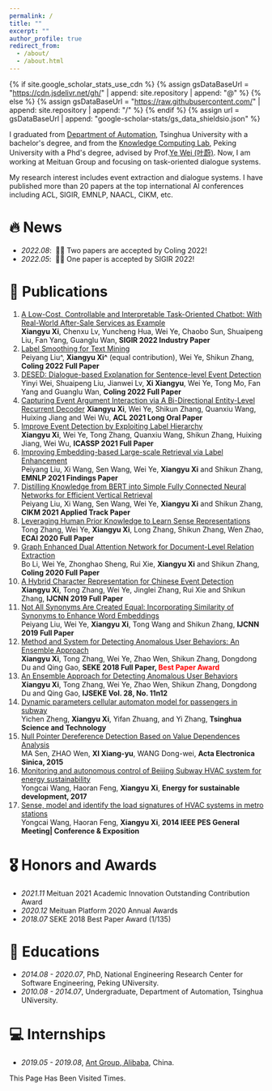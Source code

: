 ```yaml
---
permalink: /
title: ""
excerpt: ""
author_profile: true
redirect_from: 
  - /about/
  - /about.html
---
```


{% if site.google_scholar_stats_use_cdn %}
{% assign gsDataBaseUrl = "https://cdn.jsdelivr.net/gh/" | append: site.repository | append: "@" %}
{% else %}
{% assign gsDataBaseUrl = "https://raw.githubusercontent.com/" | append: site.repository | append: "/" %}
{% endif %}
{% assign url = gsDataBaseUrl | append: "google-scholar-stats/gs_data_shieldsio.json" %}

<span class='anchor' id='about-me'></span>

I graduated from [Department of Automation](https://www.au.tsinghua.edu.cn/), Tsinghua University with a bachelor's degree, and from the [Knowledge Computing Lab](https://se.pku.edu.cn/kcl/), Peking University with a Phd's degree, advised by Prof.[Ye Wei (叶蔚)](https://se.pku.edu.cn/kcl/weiye/). Now, I  am working at Meituan Group and focusing on task-oriented dialogue systems.

My research interest includes event extraction and dialogue systems. I have published more than 20 papers at the top international AI conferences including ACL, SIGIR, EMNLP, NAACL, CIKM, etc.

# 🔥 News
- *2022.08*: &nbsp;🎉🎉 Two papers are accepted by Coling 2022! 
- *2022.05*: &nbsp;🎉🎉 One paper is accepted by SIGIR 2022! 


# 📝 Publications 

1. [A Low-Cost, Controllable and Interpretable Task-Oriented Chatbot: With Real-World After-Sale Services as Example](https://dl.acm.org/doi/abs/10.1145/3477495.3536331)  
 **Xiangyu Xi**, Chenxu Lv, Yuncheng Hua, Wei Ye, Chaobo Sun, Shuaipeng Liu, Fan Yang, Guanglu Wan, **SIGIR 2022 Industry Paper**
1. [Label Smoothing for Text Mining](https://ieeexplore.ieee.org/document/9415002)  
Peiyang Liu^, **Xiangyu Xi^** (equal contribution), Wei Ye, Shikun Zhang, **Coling 2022 Full Paper**
1. [DESED: Dialogue-based Explanation for Sentence-level Event Detection](https://ieeexplore.ieee.org/document/9415002)  
Yinyi Wei, Shuaipeng Liu, Jianwei Lv, **Xi Xiangyu**, Wei Ye, Tong Mo, Fan Yang and Guanglu Wan, **Coling 2022 Full Paper**
1. [Capturing Event Argument Interaction via A Bi-Directional Entity-Level Recurrent Decoder](https://aclanthology.org/2021.acl-long.18/)
**Xiangyu Xi**, Wei Ye, Shikun Zhang, Quanxiu Wang, Huixing Jiang and Wei Wu, **ACL 2021 Long Oral Paper**
1. [Improve Event Detection by Exploiting Label Hierarchy](https://ieeexplore.ieee.org/document/9415002)  
**Xiangyu Xi**, Wei Ye, Tong Zhang, Quanxiu Wang, Shikun Zhang, Huixing Jiang, Wei Wu, **ICASSP 2021 Full Paper**
1. [Improving Embedding-based Large-scale Retrieval via Label Enhancement](https://aclanthology.org/2021.findings-emnlp.13.pdf)   
Peiyang Liu, Xi Wang, Sen Wang, Wei Ye, **Xiangyu Xi** and Shikun Zhang, **EMNLP 2021 Findings Paper**
1. [Distilling Knowledge from BERT into Simple Fully Connected Neural Networks for Efficient Vertical Retrieval](https://dl.acm.org/doi/abs/10.1145/3459637.3481909)  
Peiyang Liu, Xi Wang, Sen Wang, Wei Ye, **Xiangyu Xi** and Shikun Zhang, **CIKM 2021 Applied Track Paper**
1. [Leveraging Human Prior Knowledge to Learn Sense Representations](https://ecai2020.eu/papers/603_paper.pdf)  
Tong Zhang, Wei Ye, **Xiangyu Xi**, Long Zhang, Shikun Zhang, Wen Zhao, **ECAI 2020 Full Paper**
1. [Graph Enhanced Dual Attention Network for Document-Level Relation Extraction](https://aclanthology.org/2020.coling-main.136/)  
Bo Li, Wei Ye, Zhonghao Sheng, Rui Xie, **Xiangyu Xi** and Shikun Zhang, **Coling 2020 Full Paper**
1. [A Hybrid Character Representation for Chinese Event Detection](https://ieeexplore.ieee.org/document/8851786)  
**Xiangyu Xi**, Tong Zhang, Wei Ye, Jinglei Zhang, Rui Xie and Shikun Zhang, **IJCNN 2019 Full Paper**
1. [Not All Synonyms Are Created Equal: Incorporating Similarity of Synonyms to Enhance Word Embeddings](https://ieeexplore.ieee.org/document/9207311)  
Peiyang Liu, Wei Ye, **Xiangyu Xi**, Tong Wang and Shikun Zhang, **IJCNN 2019 Full Paper**
1. [Method and System for Detecting Anomalous User Behaviors: An Ensemble Approach](https://ksiresearch.org/seke/seke18paper/seke18paper_36.pdf)    
**Xiangyu Xi**, Tong Zhang, Wei Ye, Zhao Wen, Shikun Zhang, Dongdong Du and Qing Gao, **SEKE 2018 Full Paper, <font color='red'>Best Paper Award</font>**
1. [An Ensemble Approach for Detecting Anomalous User Behaviors](https://www.worldscientific.com/doi/10.1142/S0218194018400211)  
**Xiangyu Xi**, Tong Zhang, Wei Ye, Zhao Wen, Shikun Zhang, Dongdong Du and Qing Gao, **IJSEKE Vol. 28, No. 11n12**
1. [Dynamic parameters cellular automaton model for passengers in subway](https://ieeexplore.ieee.org/stamp/stamp.jsp?arnumber=7349931)  
Yichen Zheng, **Xiangyu Xi**, Yifan Zhuang, and Yi Zhang, **Tsinghua Science and Technology**
1. [Null Pointer Dereference Detection Based on Value Dependences Analysis](https://www.ejournal.org.cn/CN/abstract/abstract8921.shtml)  
MA Sen, ZHAO Wen, **XI Xiang-yu**, WANG Dong-wei, **Acta Electronica Sinica, 2015**
1. [Monitoring and autonomous control of Beijing Subway HVAC system for energy sustainability](https://pendidikankimia.walisongo.ac.id/wp-content/uploads/2018/09/1-vol-39-august-2017.pdf)  
Yongcai Wang, Haoran Feng, **Xiangyu Xi**, **Energy for sustainable development, 2017**
1. [Sense, model and identify the load signatures of HVAC systems in metro stations](https://ieeexplore.ieee.org/abstract/document/6939314/)  
Yongcai Wang, Haoran Feng, **Xiangyu Xi**, **2014 IEEE PES General Meeting| Conference & Exposition**

# 🎖 Honors and Awards
- *2021.11* Meituan 2021 Academic Innovation Outstanding Contribution Award
- *2020.12* Meituan Platform 2020 Annual Awards
- *2018.07* SEKE 2018 Best Paper Award (1/135)

# 📖 Educations
- *2014.08 - 2020.07*, PhD, National Engineering Research Center for Software Engineering, Peking UNiversity. 
- *2010.08 - 2014.07*, Undergraduate, Department of Automation, Tsinghua UNiversity. 

# 💻 Internships
- *2019.05 - 2019.08*, [Ant Group, Alibaba](https://www.antgroup.com/en), China.



<script async src="//busuanzi.ibruce.info/busuanzi/2.3/busuanzi.pure.mini.js"></script>
<span id="busuanzi_container_site_uv">
  This Page Has Been Visited <span id="busuanzi_value_site_uv"></span> Times.
</span>

<script type="text/javascript" id="clustrmaps" src="//clustrmaps.com/map_v2.js?d=CHAYHsEtJQxEkNo-ZLmdWCTg02RumUz7FL2O_xdsge8&cl=ffffff&w=a"></script>
